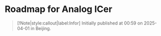 # Roadmap for Analog ICer

> [!Note|style:callout|label:Infor]
Initially published at 00:59 on 2025-04-01 in Beijing.
